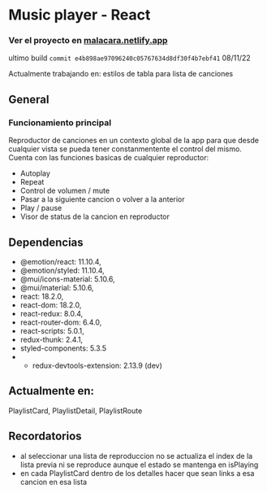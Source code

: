 # Music player - React

### Ver el proyecto en [malacara.netlify.app](https://malacara.netlify.app/)

ultimo build `commit e4b898ae97096240c05767634d8df30f4b7ebf41` 08/11/22

Actualmente trabajando en: estilos de tabla para lista de canciones

## General

### Funcionamiento principal

Reproductor de canciones en un contexto global de la app para que desde cualquier vista se pueda tener constanmentente el control del mismo. Cuenta con las funciones basicas de cualquier reproductor:

- Autoplay
- Repeat
- Control de volumen / mute
- Pasar a la siguiente cancion o volver a la anterior
- Play / pause
- Visor de status de la cancion en reproductor

## Dependencias

- @emotion/react: 11.10.4,
- @emotion/styled: 11.10.4,
- @mui/icons-material: 5.10.6,
- @mui/material: 5.10.6,
- react: 18.2.0,
- react-dom: 18.2.0,
- react-redux: 8.0.4,
- react-router-dom: 6.4.0,
- react-scripts: 5.0.1,
- redux-thunk: 2.4.1,
- styled-components: 5.3.5
- - redux-devtools-extension: 2.13.9 (dev)

## Actualmente en:

PlaylistCard, PlaylistDetail, PlaylistRoute

## Recordatorios

- al seleccionar una lista de reproduccion no se actualiza el index de la lista previa ni se reproduce aunque el estado se mantenga en isPlaying
- en cada PlaylistCard dentro de los detalles hacer que sean links a esa cancion en esa lista

